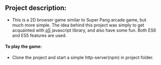 ## **Project description**:

- This is a 2D browser game similar to Super Pang arcade game, but much more simple. The idea behind this project was
simply to get acquainted with [p5](https://p5js.org) javascript library, and also have some fun. 
Both ES6 and ES5 features are used.


#### **To play the game**:

- Clone the project and start a simple http-server(npm) in project folder.
